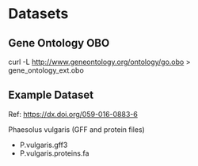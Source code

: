 # Datasets

## Gene Ontology OBO
curl -L http://www.geneontology.org/ontology/go.obo > gene_ontology_ext.obo

## Example Dataset

Ref: https://dx.doi.org/059-016-0883-6

Phaesolus vulgaris (GFF and protein files)

* P.vulgaris.gff3
* P.vulgaris.proteins.fa 

